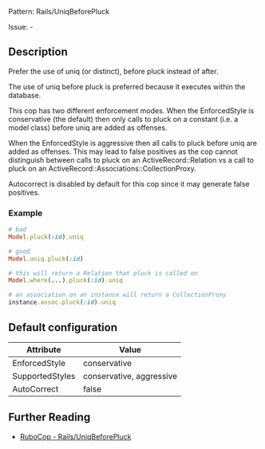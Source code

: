 Pattern: Rails/UniqBeforePluck

Issue: -

## Description

Prefer the use of uniq (or distinct), before pluck instead of after.

The use of uniq before pluck is preferred because it executes within
the database.

This cop has two different enforcement modes. When the EnforcedStyle
is conservative (the default) then only calls to pluck on a constant
(i.e. a model class) before uniq are added as offenses.

When the EnforcedStyle is aggressive then all calls to pluck before
uniq are added as offenses. This may lead to false positives as the cop
cannot distinguish between calls to pluck on an ActiveRecord::Relation
vs a call to pluck on an ActiveRecord::Associations::CollectionProxy.

Autocorrect is disabled by default for this cop since it may generate
false positives.

### Example

```ruby
# bad
Model.pluck(:id).uniq

# good
Model.uniq.pluck(:id)
```
```ruby
# this will return a Relation that pluck is called on
Model.where(...).pluck(:id).uniq

# an association on an instance will return a CollectionProxy
instance.assoc.pluck(:id).uniq
```

## Default configuration

Attribute | Value
--- | ---
EnforcedStyle | conservative
SupportedStyles | conservative, aggressive
AutoCorrect | false

## Further Reading

* [RuboCop - Rails/UniqBeforePluck](https://rubocop.readthedocs.io/en/latest/cops_rails/#railsuniqbeforepluck)
